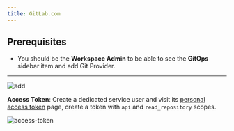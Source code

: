 ```yaml
---
title: GitLab.com
---
```


## Prerequisites

- You should be the **Workspace Admin** to be able to see the **GitOps** sidebar item and add Git Provider.

---

![add](/content/docs/vcs-integration/add-git-provider/gitlab-com/add.webp)

**Access Token**: Create a dedicated service user and visit its [personal access token](https://gitlab.com/-/user_settings/personal_access_tokens) page, create a token with `api` and `read_repository` scopes.

![access-token](/content/docs/vcs-integration/add-git-provider/gitlab-com/access-token.webp)
